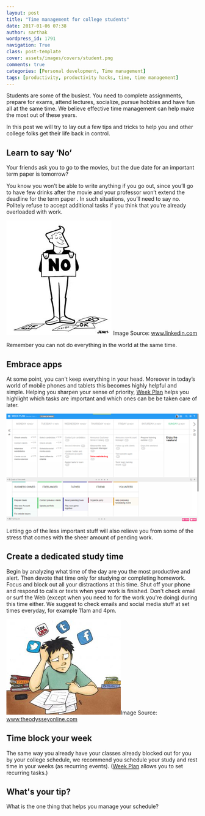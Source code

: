```yaml
---
layout: post
title: "Time management for college students"
date: 2017-01-06 07:38
author: sarthak
wordpress_id: 1791
navigation: True
class: post-template
cover: assets/images/covers/student.png
comments: true
categories: [Personal development, Time management]
tags: [productivity, productivity hacks, time, time management]
---
```

Students are some of the busiest. You need to complete assignments, prepare for exams, attend lectures, socialize, pursue hobbies and have fun all at the same time. We believe effective time management can help make the most out of these years.

In this post we will try to lay out a few tips and tricks to help you and other college folks get their life back in control.

<!--more-->

## Learn to say ‘No’

Your friends ask you to go to the movies, but the due date for an important term paper is tomorrow?

You know you won’t be able to write anything if you go out, since you’ll go to have few drinks after the movie and your professor won’t extend the deadline for the term paper . In such situations, you’ll need to say no. Politely refuse to accept additional tasks if you think that you’re already overloaded with work.

![](/assets/images/uploads/1791-2c4d702-276x300.jpg)
Image Source: www.linkedin.com

Remember you can not do everything in the world at the same time.

## Embrace apps

At some point, you can't keep everything in your head. Moreover in today’s world of mobile phones and tablets this becomes highly helpful and simple. Helping you sharpen your sense of priority, [Week Plan](http://weekplan.net/) helps you highlight which tasks are important and which ones can be be taken care of later.

![](/assets/images/uploads/1791-wp-prt-scrn.png)

Letting go of the less important stuff will also relieve you from some of the stress that comes with the sheer amount of pending work.

## Create a dedicated study time

Begin by analyzing what time of the day are you the most productive and alert. Then devote that time only for studying or completing homework. Focus and block out all your distractions at this time. Shut off your phone and respond to calls or texts when your work is finished. Don't check email or surf the Web (except when you need to for the work you're doing) during this time either. We suggest to check emails and social media stuff at set times everyday, for example 11am and 4pm.

![](/assets/images/uploads/1791-635831188405329459-675769842_distractions.imgopt1000x70-300x250.jpg)Image Source: www.theodysseyonline.com

## Time block your week

The same way you already have your classes already blocked out for you by your college schedule, we recommend you schedule your study and rest time in your weeks (as recurring events). ([Week Plan](http://weekplan.net/) allows you to set recurring tasks.)

## What's your tip?

What is the one thing that helps you manage your schedule?
